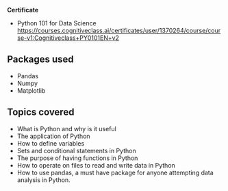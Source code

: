 
**Certificate**
- Python 101 for Data Science https://courses.cognitiveclass.ai/certificates/user/1370264/course/course-v1:Cognitiveclass+PY0101EN+v2

## Packages used
- Pandas
- Numpy
- Matplotlib

## Topics covered
- What is Python and why is it useful
- The application of Python 
- How to define variables
- Sets and conditional statements in Python
- The purpose of having functions in Python
- How to operate on files to read and write data in Python
- How to use pandas, a must have package for anyone attempting data analysis in Python.

